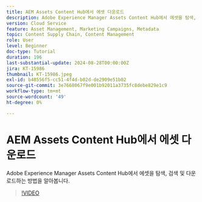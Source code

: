 ```yaml
---
title: AEM Assets Content Hub에서 에셋 다운로드
description: Adobe Experience Manager Assets Content Hub에서 에셋을 탐색, 검색, 필터링 및 다운로드하는 방법을 알아봅니다.
version: Cloud Service
feature: Asset Management, Marketing Campaigns, Metadata
topic: Content Supply Chain, Content Management
role: User
level: Beginner
doc-type: Tutorial
duration: 196
last-substantial-update: 2024-08-28T00:00:00Z
jira: KT-15986
thumbnail: KT-15986.jpeg
exl-id: b48556f5-cc51-4f4d-b02d-de2909e51b02
source-git-commit: 3e7668067f9e001b92011a3735fc8debe829e1c9
workflow-type: tm+mt
source-wordcount: '49'
ht-degree: 0%

---
```


# AEM Assets Content Hub에서 에셋 다운로드

Adobe Experience Manager Assets Content Hub에서 에셋을 탐색, 검색 및 다운로드하는 방법을 알아봅니다.

>[!VIDEO](https://video.tv.adobe.com/v/3433135/?learn=on)
